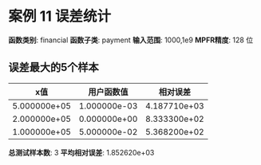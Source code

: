 # 案例 11 误差统计

**函数类别**: financial
**函数子类**: payment
**输入范围**: 1000,1e9
**MPFR精度**: 128 位

## 误差最大的5个样本

| x值 | 用户函数值 | 相对误差 |
|-----|-----------|----------|
| 5.000000e+05 | 1.000000e-03 | 4.187710e+03 |
| 2.000000e+05 | 0.000000e+00 | 8.333300e+02 |
| 1.000000e+05 | 5.000000e-02 | 5.368200e+02 |

**总测试样本数**: 3
**平均相对误差**: 1.852620e+03

